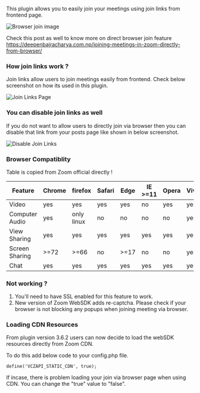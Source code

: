 This plugin allows you to easily join your meetings using join links from frontend page.

<img src="https://deepenbajracharya.com.np/wp-content/uploads/2020/03/Screen-Shot-2020-03-17-at-2.52.54-PM.png"  alt="Browser join image">

Check this post as well to know more on direct browser join feature <a href="https://deepenbajracharya.com.np/joining-meetings-in-zoom-directly-from-browser/">https://deepenbajracharya.com.np/joining-meetings-in-zoom-directly-from-browser/</a>

### How join links work ?

Join links allow users to join meetings easily from frontend. Check below screenshot on how its used in this plugin.

<img src="https://deepenbajracharya.com.np/wp-content/uploads/2020/03/join-links-page.png" alt="Join Links Page">

### You can disable join links as well

If you do not want to allow users to directly join via browser then you can disable that link from your posts page like shown in below screenshot.

<img src="https://deepenbajracharya.com.np/wp-content/uploads/2020/03/disable-join-links.png" alt="Disable Join Links">

### Browser Compatiblity

Table is copied from Zoom official directly !

<table>
<thead>
<tr>
<th>Feature</th>
<th>Chrome</th>
<th>firefox</th>
<th>Safari</th>
<th>Edge</th>
<th>IE &gt;=11</th>
<th>Opera</th>
<th>Vivaldi</th>
<th>Edge(Chromium)</th>
</tr>
</thead>
<tbody>
<tr>
<td>Video</td>
<td>yes</td>
<td>yes</td>
<td>yes</td>
<td>yes</td>
<td>no</td>
<td>yes</td>
<td>yes</td>
<td>yes</td>
</tr>
<tr>
<td>Computer Audio</td>
<td>yes</td>
<td>only linux</td>
<td>no</td>
<td>no</td>
<td>no</td>
<td>no</td>
<td>yes</td>
<td>yes</td>
</tr>
<tr>
<td>View Sharing</td>
<td>yes</td>
<td>yes</td>
<td>yes</td>
<td>yes</td>
<td>yes</td>
<td>yes</td>
<td>yes</td>
<td>yes</td>
</tr>
<tr>
<td>Screen Sharing</td>
<td>&gt;=72</td>
<td>&gt;=66</td>
<td>no</td>
<td>&gt;=17</td>
<td>no</td>
<td>no</td>
<td>yes</td>
<td>yes</td>
</tr>
<tr>
<td>Chat</td>
<td>yes</td>
<td>yes</td>
<td>yes</td>
<td>yes</td>
<td>yes</td>
<td>yes</td>
<td>yes</td>
<td>yes</td>
</tr>
</tbody>
</table>

### Not working ?

1. You'll need to have SSL enabled for this feature to work.
2. New version of Zoom WebSDK adds re-captcha. Please check if your browser is not blocking any popups when joining meeting via browser.

### Loading CDN Resources

From plugin version 3.6.2 users can now decide to load the webSDK resources directly from Zoom CDN.

To do this add below code to your config.php file.

`define('VCZAPI_STATIC_CDN', true);`

If incase, there is problem loading your join via browser page when using CDN. You can change the "true" value to "false". 